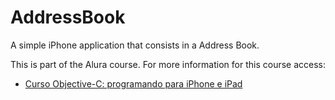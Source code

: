 # AddressBook
A simple iPhone application that consists in a Address Book. 

This is part of the Alura course.
For more information for this course access: 
* [Curso Objective-C: programando para iPhone e iPad](https://www.alura.com.br/curso-online-objective-c)
